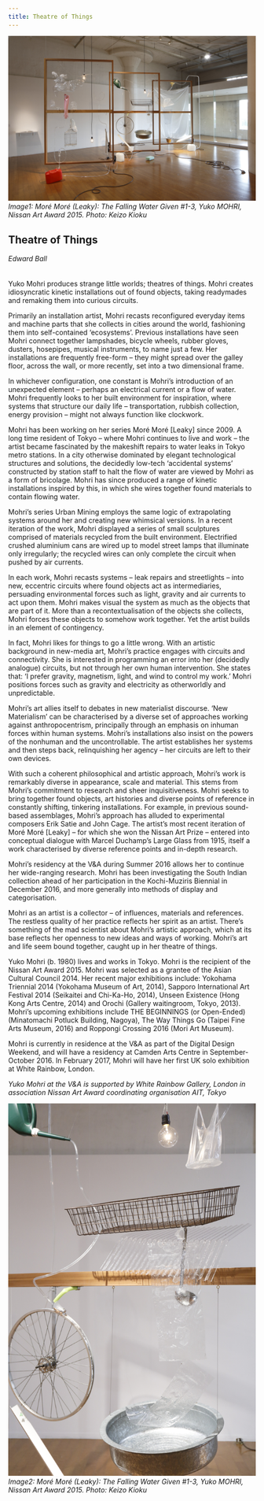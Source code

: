 ```yaml
---
title: Theatre of Things
---
```


![Image1: Moré Moré (Leaky): The Falling Water Given #1-3, Yuko MOHRI, Nissan Art Award 2015. Photo: Keizo Kioku](images/43a.jpg)
*Image1: Moré Moré (Leaky): The Falling Water Given #1-3, Yuko MOHRI, Nissan Art Award 2015. Photo: Keizo Kioku*

## Theatre of Things

_Edward Ball_
<br />
<br />
<br />
Yuko Mohri produces strange little worlds; theatres of things. Mohri creates idiosyncratic kinetic installations out of found objects, taking readymades and remaking them into curious circuits. 

Primarily an installation artist, Mohri recasts reconfigured everyday items and machine parts that she collects in cities around the world, fashioning them into self-contained ‘ecosystems’. Previous installations have seen Mohri connect together lampshades, bicycle wheels, rubber gloves, dusters, hosepipes, musical instruments, to name just a few. Her installations are frequently free-form – they might spread over the galley floor, across the wall, or more recently, set into a two dimensional frame. 

In whichever configuration, one constant is Mohri’s introduction of an unexpected element – perhaps an electrical current or a flow of water. Mohri frequently looks to her built environment for inspiration, where systems that structure our daily life – transportation, rubbish collection, energy provision – might not always function like clockwork.

Mohri has been working on her series Moré Moré [Leaky] since 2009. A long time resident of Tokyo – where Mohri continues to live and work – the artist became fascinated by the makeshift repairs to water leaks in Tokyo metro stations. In a city otherwise dominated by elegant technological structures and solutions, the decidedly low-tech ‘accidental systems’ constructed by station staff to halt the flow of water are viewed by Mohri as a form of bricolage. Mohri has since produced a range of kinetic installations inspired by this, in which she wires together found materials to contain flowing water. 

Mohri’s series Urban Mining employs the same logic of extrapolating systems around her and creating new whimsical versions. In a recent iteration of the work, Mohri displayed a series of small sculptures comprised of materials recycled from the built environment. Electrified crushed aluminium cans are wired up to model street lamps that illuminate only irregularly; the recycled wires can only complete the circuit when pushed by air currents.

In each work, Mohri recasts systems – leak repairs and streetlights – into new, eccentric circuits where found objects act as intermediaries, persuading environmental forces such as light, gravity and air currents to act upon them. Mohri makes visual the system as much as the objects that are part of it. More than a recontextualisation of the objects she collects, Mohri forces these objects to somehow work together. Yet the artist builds in an element of contingency. 

In fact, Mohri likes for things to go a little wrong. With an artistic background in new-media art, Mohri’s practice engages with circuits and connectivity. She is interested in programming an error into her (decidedly analogue) circuits, but not through her own human intervention. She states that: ‘I prefer gravity, magnetism, light, and wind to control my work.’ Mohri positions forces such as gravity and electricity as otherworldly and unpredictable.

Mohri’s art allies itself to debates in new materialist discourse. ‘New Materialism’  can be characterised by a diverse set of approaches working against anthropocentrism, principally through an emphasis on inhuman forces within human systems. Mohri’s installations also insist on the powers of the nonhuman and the uncontrollable. The artist establishes her systems and then steps back, relinquishing her agency – her circuits are left to their own devices. 

With such a coherent philosophical and artistic approach, Mohri’s work is remarkably diverse in appearance, scale and material. This stems from Mohri’s commitment to research and sheer inquisitiveness. Mohri seeks to bring together found objects, art histories and diverse points of reference in constantly shifting, tinkering installations. For example, in previous sound-based assemblages, Mohri’s approach has alluded to experimental composers Erik Satie and John Cage. The artist’s most recent iteration of  Moré Moré [Leaky] – for which she won the Nissan Art Prize – entered into conceptual dialogue with Marcel Duchamp’s Large Glass from 1915, itself a work characterised by diverse reference points and in-depth research.  

Mohri’s residency at the V&A during Summer 2016 allows her to continue her wide-ranging research. Mohri has been investigating the South Indian collection ahead of her participation in the Kochi-Muziris Biennial in December 2016, and more generally into methods of display and categorisation.  

Mohri as an artist is a collector – of influences, materials and references. The restless quality of her practice reflects her spirit as an artist. There’s something of the mad scientist about Mohri’s artistic approach, which at its base reflects her openness to new ideas and ways of working. Mohri’s art and life seem bound together, caught up in her theatre of things. 


Yuko Mohri (b. 1980) lives and works in Tokyo. Mohri is the recipient of the Nissan Art Award 2015. Mohri was selected as a grantee of the Asian Cultural Council 2014. Her recent major exhibitions include: Yokohama Triennial 2014 (Yokohama Museum of Art, 2014), Sapporo International Art Festival 2014 (Seikaitei and Chi-Ka-Ho, 2014), Unseen Existence (Hong Kong Arts Centre, 2014) and Orochi (Gallery waitingroom, Tokyo, 2013). Mohri’s upcoming exhibitions include THE BEGINNINGS (or Open-Ended) (Minatomachi Potluck Building, Nagoya), The Way Things Go (Taipei Fine Arts Museum, 2016) and Roppongi Crossing 2016 (Mori Art Museum).

Mohri is currently in residence at the V&A as part of the Digital Design Weekend, and will have a residency at Camden Arts Centre in September-October 2016. In February 2017, Mohri will have her first UK solo exhibition at White Rainbow, London.

_Yuko Mohri at the V&A is supported by White Rainbow Gallery, London in association Nissan Art Award coordinating organisation AIT, Tokyo_

![Image2: Moré Moré (Leaky): The Falling Water Given #1-3, Yuko MOHRI, Nissan Art Award 2015. Photo: Keizo Kioku](images/43b.jpg)
*Image2: Moré Moré (Leaky): The Falling Water Given #1-3, Yuko MOHRI, Nissan Art Award 2015. Photo: Keizo Kioku*

